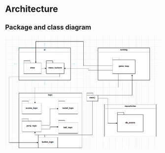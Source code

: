 # Architecture

## Package and class diagram

![package_and_class](https://github.com/IsmailTadji/ot-harjoitustyo/blob/master/Pong/documentation/pictures/classes_packaging.png)


